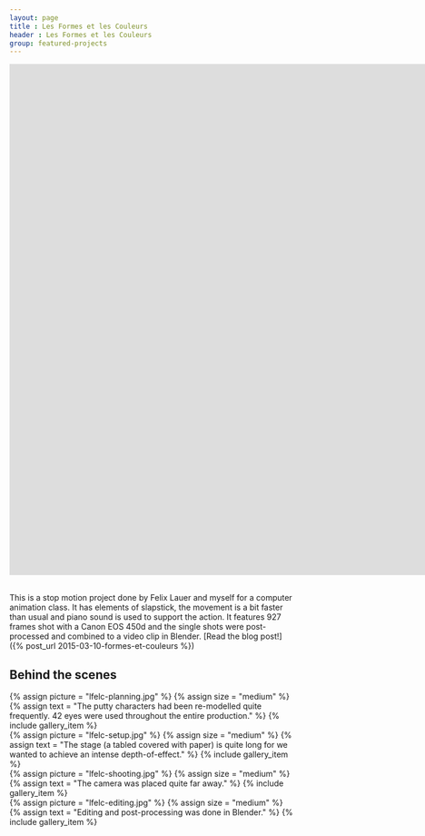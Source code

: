 ```yaml
---
layout: page
title : Les Formes et les Couleurs
header : Les Formes et les Couleurs
group: featured-projects
---
```


<div class="responsive-video-32">
<iframe src="http://player.vimeo.com/video/69958297?title=0&amp;byline=0&amp;portrait=0&amp;color={% include link_color %}" width="1600" height="900" frameborder="0" webkitAllowFullScreen allowFullScreen></iframe>
</div>

<br>

This is a stop motion project done by Felix Lauer and myself for a computer animation class. It has elements of slapstick, the movement is a bit faster than usual and piano sound is used to support the action. It features 927 frames shot with a Canon EOS 450d and the single shots were post-processed and combined to a video clip in Blender. [Read the blog post!]({% post_url 2015-03-10-formes-et-couleurs %})

## Behind the scenes

<div class="row magnific-gallery">
    <div class="col-xs-3">
        {% assign picture = "lfelc-planning.jpg" %}
        {% assign size = "medium" %}
        {% assign text = "The putty characters had been re-modelled quite frequently. 42 eyes were used throughout the entire production." %}
        {% include gallery_item %}
    </div>
    <div class="col-xs-3">
        {% assign picture = "lfelc-setup.jpg" %}
        {% assign size = "medium" %}
        {% assign text = "The stage (a tabled covered with paper) is quite long for we wanted to achieve an intense depth-of-effect." %}
        {% include gallery_item %}
    </div>
    <div class="col-xs-3">
        {% assign picture = "lfelc-shooting.jpg" %}
        {% assign size = "medium" %}
        {% assign text = "The camera was placed quite far away." %}
        {% include gallery_item %}
    </div>
    <div class="col-xs-3">
        {% assign picture = "lfelc-editing.jpg" %}
        {% assign size = "medium" %}
        {% assign text = "Editing and post-processing was done in Blender." %}
        {% include gallery_item %}
    </div>
</div>
